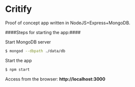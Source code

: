 # Critify
Proof of concept app written in NodeJS+Express+MongoDB.

####Steps for starting the app:####

Start MongoDB server
```sh
$ mongod --dbpath ./data/db
```

Start the app
```sh
$ npm start
```

Access from the browser: **http://localhost:3000**